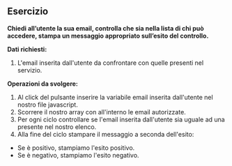 ## Esercizio

**Chiedi all’utente la sua email,
controlla che sia nella lista di chi può accedere,
stampa un messaggio appropriato sull’esito del controllo.**

**Dati richiesti:**
1. L'email inserita dall'utente da confrontare con quelle presenti nel servizio.

**Operazioni da svolgere:**
1. Al click del pulsante inserire la variabile email inserita dall'utente nel nostro file javascript.
2. Scorrere il nostro array con all'interno le email autorizzate.
3. Per ogni ciclo controllare se l'email inserita dall'utente sia uguale ad una presente nel nostro elenco.
4. Alla fine del ciclo stampare il messaggio a seconda dell'esito:
- Se è positivo, stampiamo l'esito positivo.
- Se è negativo, stampiamo l'esito negativo.